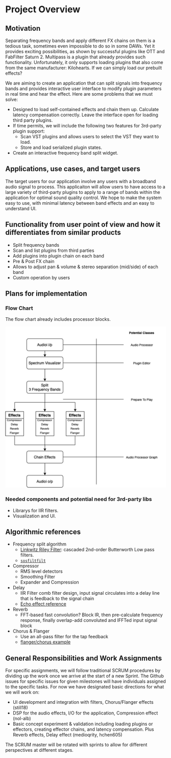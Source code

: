 # Project Overview

## Motivation

Separating frequency bands and apply different FX chains on them is a tedious task, sometimes even impossible to do so in some DAWs. Yet it provides exciting possibilities, as shown by successful plugins like OTT and FabFilter Saturn 2. Multipass is a plugin that already provides such functionality. Unfortunately, it only supports loading plugins that also come from the same manufacturer: Kilohearts. If we can simply load our prebuilt effects?

We are aiming to create an application that can split signals into frequency bands and provides interactive user interface to modify plugin parameters in real time and hear the effect. Here are some problems that we must solve:

- Designed to load self-contained effects and chain them up. Calculate latency compensation correctly. Leave the interface open for loading third party plugins.
- If time permits, we will include the following two features for 3rd-party plugin support:
  - Scan VST plugins and allows users to select the VST they want to load.
  - Store and load serialized plugin states.
- Create an interactive frequency band split widget.

## Applications, use cases, and target users 

The target users for our application involve any users with a broadband audio signal to process. This applicaiton will allow users to have access to a large variety of third-party plugins to apply to a range of bands within the application for optimal sound quality control. We hope to make the system easy to use, with minimal latency between band effects and an easy to understand UI. 

## Functionality from user point of view and how it differentiates from similar products 

-	Split frequency bands
-	Scan and list plugins from third parties
-	Add plugins into plugin chain on each band
-	Pre & Post FX chain
-	Allows to adjust pan & volume & stereo separation (mid/side) of each band
-	Custom operation by users

## Plans for implementation

### Flow Chart

The flow chart already includes processor blocks.

![flow_chart](flowchart.png)

### Needed components and potential need for 3rd-party libs

- Librarys for IIR filters.
- Visualization and UI.

## Algorithmic references 

- Frequency split algorithm 
  - [Linkwitz Riley Filter](https://docs.juce.com/master/classdsp_1_1LinkwitzRileyFilter.html): cascaded 2nd-order Butterworth Low pass filters.
  - [`sosfiltfilt`](https://docs.scipy.org/doc/scipy/reference/generated/scipy.signal.sosfiltfilt.html)
- Compressor
  - RMS level detectors
  - Smoothing Filter
  - Expander and Compression
- Delay
  - IIR Filter comb filter design, input signal circulates into a delay line that is feedback to the signal chain 
  - [Echo effect reference](https://github.com/nxbyte/PythonAudioEffects/blob/master/AudioLib/AudioProcessing.py)
- Reverb
  -	FFT-based fast convolution? Block IR, then pre-calculate frequency response, finally overlap-add convoluted and IFFTed input signal block 
- Chorus & Flanger
  - Use an all-pass filter for the tap feedback
  - [flanger/chorus example](https://github.com/wybiral/python-musical)

## General Responsibilities and Work Assignments

For specific assignments, we will follow traditional SCRUM procedures by dividing up the work once we arrive at the start of a new Sprint. The Github issues for specific issues for given milestones will have individuals assigned to the specific tasks. For now we have designated basic directions for what we will work on:

- UI development and integration with filters, Chorus/Flanger effects (still18)
- DSP for the audio effects, I/O for the application, Compression effect (nol-alb)
- Basic concept experiment & validation including loading plugins or effectors, creating effector chains, and latency compensation. Plus Reverb effects, Delay effect (medioqrity, hchen605)

The SCRUM master will be rotated with sprints to allow for different perspectives at different stages.
